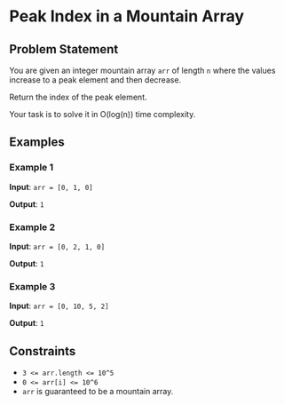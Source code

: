 # Peak Index in a Mountain Array

## Problem Statement

You are given an integer mountain array `arr` of length `n` where the values increase to a peak element and then decrease.

Return the index of the peak element.

Your task is to solve it in O(log(n)) time complexity.

## Examples

### Example 1

**Input**: `arr = [0, 1, 0]`

**Output**: `1`

### Example 2

**Input**: `arr = [0, 2, 1, 0]`

**Output**: `1`

### Example 3

**Input**: `arr = [0, 10, 5, 2]`

**Output**: `1`

## Constraints

- `3 <= arr.length <= 10^5`
- `0 <= arr[i] <= 10^6`
- `arr` is guaranteed to be a mountain array.

